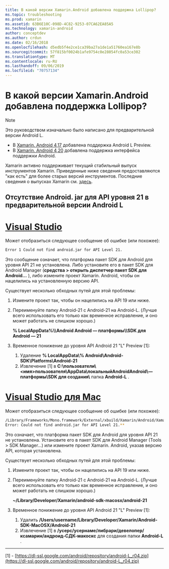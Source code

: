 ```yaml
---
title: В какой версии Xamarin.Android добавлена поддержка Lollipop?
ms.topic: troubleshooting
ms.prod: xamarin
ms.assetid: 63B6E10C-098D-4C82-9253-07CA62EA85A5
ms.technology: xamarin-android
author: conceptdev
ms.author: crdun
ms.date: 02/16/2018
ms.openlocfilehash: d5edb5f4e2ce1ca39ba27a1de1a51760ea167e8b
ms.sourcegitcommit: 57f815bf0024b1afe9754c0e28054fc0a53ce302
ms.translationtype: MT
ms.contentlocale: ru-RU
ms.lasthandoff: 09/06/2019
ms.locfileid: "70757134"
---
```

# <a name="what-version-of-xamarinandroid-added-lollipop-support"></a>В какой версии Xamarin.Android добавлена поддержка Lollipop?

> [!NOTE]
> Это руководством изначально было написано для предварительной версии Android L.

- В [Xamarin. Android 4,17](https://github.com/xamarin/release-notes-archive/blob/master/release-notes/android/xamarin.android_4/xamarin.android_4.17/index.md) добавлена поддержка Android L Preview.
- В [Xamarin. Android 4,20](https://github.com/xamarin/release-notes-archive/blob/master/release-notes/android/xamarin.android_4/xamarin.android_4.20/index.md) добавлена поддержка интерфейса поддержки Android.

Xamarin активно поддерживает текущий стабильный выпуск инструментов Xamarin. Приведенные ниже сведения предоставляются "как есть" для более старых версий инструментов. Последние сведения о выпусках Xamarin см. [здесь](http://releases.xamarin.com/).

## <a name="missing-androidjar-for-api-level-21-in-android-l-preview"></a>Отсутствие Android. jar для API уровня 21 в предварительной версии Android L

# <a name="visual-studiotabwindows"></a>[Visual Studio](#tab/windows)

Может отобразиться следующее сообщение об ошибке (или похожее):

```cmd
Error 1 Could not find android.jar for API Level 21.
```

Это сообщение означает, что платформа пакет SDK для Android для уровня API 21 не установлена. Либо установите его в пакет SDK для Android Manager (**средства > открыть диспетчер пакет SDK для Android...** ), либо измените проект Xamarin. Android, чтобы он нацелились на установленную версию API.

Существует несколько обходных путей для этой проблемы:

1. Измените проект так, чтобы он нацелились на API 19 или ниже.

2. Переименуйте папку Android-21 с Android-21 на Android-L. (Лучше всего использовать его только как временное исправление, и оно может работать не слишком хорошо.)

   **% LocalAppData%\\\\Android Android — платформы\\\\SDK для Android — 21**

3. Временное понижение до уровня API Android 21 "L" Preview [1]:

    1. Удаление **% LocalAppData\\% Android\\Android-SDK\\Platforms\\Android-21** 
    2. Извлечение [1] в **C:\\пользователи\\&lt;имя&gt;пользователя\\AppData\\локальныйAndroidAndroid\\—платформы\\SDK для создания\\** папка **Android-L** .

# <a name="visual-studio-for-mactabmacos"></a>[Visual Studio для Mac](#tab/macos)

Может отобразиться следующее сообщение об ошибке (или похожее):

```bash
/Library/Frameworks/Mono.framework/External/xbuild/Xamarin/Android/Xamarin.Android.Common.targets: 
Error: Could not find android.jar for API Level 21.**
```

Это означает, что платформа пакет SDK для Android для уровня API 21 не установлена. Установите его в пакет SDK для Android Manager (Tools > SDK Manager...) или измените проект Xamarin. Android, указав версию API, которая установлена.

Существует несколько обходных путей для этой проблемы:

1. Измените проект так, чтобы он нацелились на API 19 или ниже.

2. Переименуйте папку Android-21 с Android-21 на Android-L. (Лучше всего использовать его только как временное исправление, и оно может работать не слишком хорошо.)

   **~/Library/Developer/Xamarin/android-sdk-macosx/android-21**

3. Временное понижение до уровня API Android 21 "L" Preview [1]:

    1. Удалить **/Users/username/Library/Developer/Xamarin/Android-SDK-MacOSX/Android-21**
    2. Извлечение [1] в **/усерс/усернаме/либрари/девелопер/ксамарин/андроид-СДК-макоскс** для создания папки **Android-L** .

-----

[1] - [https://dl-ssl.google.com/android/repository/android-L_r04.zip](https://dl-ssl.google.com/android/repository/android-L_r04.zip)
